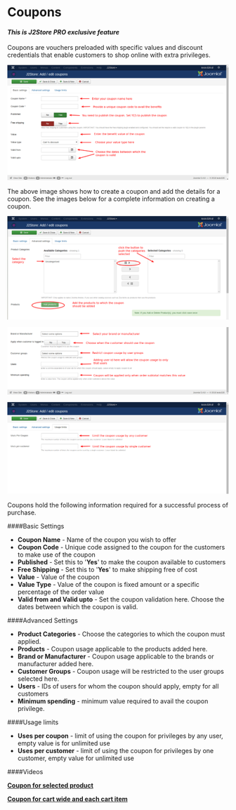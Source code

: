 # Coupons

#### ***This is J2Store PRO exclusive feature***

Coupons are vouchers preloaded with specific values and discount credentials that enable customers to shop online with extra privileges.


![](assets/images/coupon_basic.png)

The above image shows how to create a coupon and add the details for a coupon. See the images below for a complete information on creating a coupon.

![](assets/images/coupon_adv1.png)

![](assets/images/coupon_adv2.png)

![](assets/images/coupon_uselimit.png)

Coupons hold the following information required for a successful process of purchase.

####Basic Settings
* **Coupon Name** - Name of the coupon you wish to offer
* **Coupon Code** - Unique code assigned to the coupon for the customers to make use of the coupon
* **Published** - Set this to '**Yes**' to make the coupon available to customers
* **Free Shipping** - Set this to '**Yes**' to make shipping free of cost
* **Value** - Value of the coupon
* **Value Type** - Value of the coupon is fixed amount or a specific percentage of the order value
* **Valid from and Valid upto** - Set the coupon validation here. Choose the dates between which the coupon is valid.

####Advanced Settings
* **Product Categories** - Choose the categories to which the coupon must applied.
* **Products** - Coupon usage applicable to the products added here. 
* **Brand or Manufacturer** - Coupon usage applicable to the brands or manufacturer added here.
* **Customer Groups** - Coupon usage will be restricted to the user groups selected here.
* **Users** - IDs of users for whom the coupon should apply, empty for all customers
* **Minimum spending** - minimum value required to avail the coupon privilege.

####Usage limits
* **Uses per coupon** - limit of using the coupon for privileges by any user, empty value is for unlimited use
* **Uses per customer** - limit of using the coupon for privileges by one customer, empty value for unlimited use

####Videos

**[Coupon for selected product](https://www.youtube.com/watch?v=MS6BrPdDyVk)**

**[Coupon for cart wide and each cart item](https://www.youtube.com/watch?v=5Xbs8AaE3wM)**